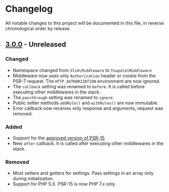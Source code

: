 # Changelog

All notable changes to this project will be documented in this file, in reverse chronological order by release.

## [3.0.0](https://github.com/tuupola/slim-jwt-auth/compare/3.0.0-rc.4...2.3.3) - Unreleased
### Changed
- Namespace changed from `Slim\Middleware` to `Tuupola\Middleware`
- Middleware now uses only `Authorization` header or cookie from the PSR-7 request. The `HTTP_AUTHORIZATION` environment are now ignored.
- The `callback` setting was renamed to `before`. It is called before executing other middlewares in the stack.
- The `passthrough` setting was renamed to `ignore`.
- Public setter methods `addRule()` and `withRules()` are now immutable.
- Error callback now receives only response and arguments, request was removed.

### Added
- Support for the [approved version of PSR-15](https://github.com/php-fig/http-server-middleware).
- New `after` callback. It is called after executing other middlewares in the stack.

### Removed
- Most setters and getters for settings. Pass settings in an array only during initialization.
- Support for PHP 5.X. PSR-15 is now PHP 7.x only.

